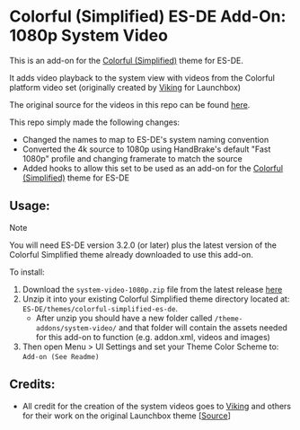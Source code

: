 # Colorful (Simplified) ES-DE Add-On: 1080p System Video

This is an add-on for the [Colorful (Simplified)](https://github.com/anthonycaccese/colorful-simplified-es-de) theme for ES-DE. 

It adds video playback to the system view with videos from the Colorful platform video set (originally created by [Viking](https://forums.launchbox-app.com/profile/70421-viking/) for Launchbox)

The original source for the videos in this repo can be found [here](https://forums.launchbox-app.com/files/file/1958-colorful-platform-video-set/).

This repo simply made the following changes:

- Changed the names to map to ES-DE's system naming convention
- Converted the 4k source to 1080p using HandBrake's default "Fast 1080p" profile and changing framerate to match the source
- Added hooks to allow this set to be used as an add-on for the [Colorful (Simplified)](https://github.com/anthonycaccese/colorful-simplified-es-de) theme for ES-DE

## Usage:

> [!NOTE] 
You will need ES-DE version 3.2.0 (or later) plus the latest version of the Colorful Simplified theme already downloaded to use this add-on. 

To install:
1. Download the `system-video-1080p.zip` file from the latest release [here](https://github.com/anthonycaccese/colorful-simplified-es-de-addon_1080p-system-video/releases/latest)
2. Unzip it into your existing Colorful Simplified theme directory located at: `ES-DE/themes/colorful-simplified-es-de`.  
    - After unzip you should have a new folder called `/theme-addons/system-video/` and that folder will contain the assets needed for this add-on to function (e.g. addon.xml, videos and images)
3. Then open Menu > UI Settings and set your Theme Color Scheme to: `Add-on (See Readme)`

## Credits:

- All credit for the creation of the system videos goes to [Viking](https://forums.launchbox-app.com/profile/70421-viking/) and others for their work on the original Launchbox theme [[Source](https://forums.launchbox-app.com/files/file/1958-colorful-platform-video-set/)]

